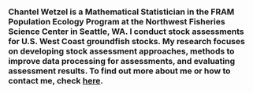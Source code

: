 ### Chantel Wetzel is a Mathematical Statistician in the FRAM Population Ecology Program at the Northwest Fisheries Science Center in Seattle, WA. I conduct stock assessments for U.S. West Coast groundfish stocks.  My research focuses on developing stock assessment approaches, methods to improve data processing for assessments, and evaluating assessment results.  To find out more about me or how to contact me, check [here](https://www.fisheries.noaa.gov/contact/chantel-r-wetzel-phd).